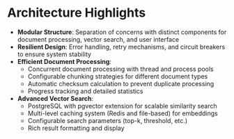# Architecture Highlights

- **Modular Structure**: Separation of concerns with distinct components for document processing, vector search, and user interface
- **Resilient Design**: Error handling, retry mechanisms, and circuit breakers to ensure system stability
- **Efficient Document Processing**:
  - Concurrent document processing with thread and process pools
  - Configurable chunking strategies for different document types
  - Automatic checksum calculation to prevent duplicate processing
  - Progress tracking and detailed statistics
- **Advanced Vector Search**:
  - PostgreSQL with pgvector extension for scalable similarity search
  - Multi-level caching system (Redis and file-based) for embeddings
  - Configurable search parameters (top-k, threshold, etc.)
  - Rich result formatting and display 